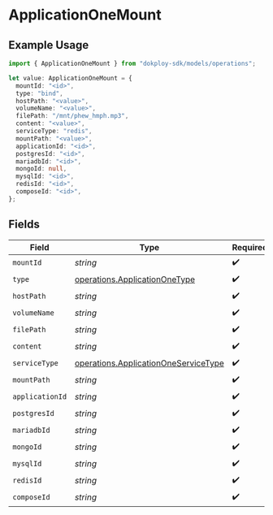 # ApplicationOneMount

## Example Usage

```typescript
import { ApplicationOneMount } from "dokploy-sdk/models/operations";

let value: ApplicationOneMount = {
  mountId: "<id>",
  type: "bind",
  hostPath: "<value>",
  volumeName: "<value>",
  filePath: "/mnt/phew_hmph.mp3",
  content: "<value>",
  serviceType: "redis",
  mountPath: "<value>",
  applicationId: "<id>",
  postgresId: "<id>",
  mariadbId: "<id>",
  mongoId: null,
  mysqlId: "<id>",
  redisId: "<id>",
  composeId: "<id>",
};
```

## Fields

| Field                                                                                        | Type                                                                                         | Required                                                                                     | Description                                                                                  |
| -------------------------------------------------------------------------------------------- | -------------------------------------------------------------------------------------------- | -------------------------------------------------------------------------------------------- | -------------------------------------------------------------------------------------------- |
| `mountId`                                                                                    | *string*                                                                                     | :heavy_check_mark:                                                                           | N/A                                                                                          |
| `type`                                                                                       | [operations.ApplicationOneType](../../models/operations/applicationonetype.md)               | :heavy_check_mark:                                                                           | N/A                                                                                          |
| `hostPath`                                                                                   | *string*                                                                                     | :heavy_check_mark:                                                                           | N/A                                                                                          |
| `volumeName`                                                                                 | *string*                                                                                     | :heavy_check_mark:                                                                           | N/A                                                                                          |
| `filePath`                                                                                   | *string*                                                                                     | :heavy_check_mark:                                                                           | N/A                                                                                          |
| `content`                                                                                    | *string*                                                                                     | :heavy_check_mark:                                                                           | N/A                                                                                          |
| `serviceType`                                                                                | [operations.ApplicationOneServiceType](../../models/operations/applicationoneservicetype.md) | :heavy_check_mark:                                                                           | N/A                                                                                          |
| `mountPath`                                                                                  | *string*                                                                                     | :heavy_check_mark:                                                                           | N/A                                                                                          |
| `applicationId`                                                                              | *string*                                                                                     | :heavy_check_mark:                                                                           | N/A                                                                                          |
| `postgresId`                                                                                 | *string*                                                                                     | :heavy_check_mark:                                                                           | N/A                                                                                          |
| `mariadbId`                                                                                  | *string*                                                                                     | :heavy_check_mark:                                                                           | N/A                                                                                          |
| `mongoId`                                                                                    | *string*                                                                                     | :heavy_check_mark:                                                                           | N/A                                                                                          |
| `mysqlId`                                                                                    | *string*                                                                                     | :heavy_check_mark:                                                                           | N/A                                                                                          |
| `redisId`                                                                                    | *string*                                                                                     | :heavy_check_mark:                                                                           | N/A                                                                                          |
| `composeId`                                                                                  | *string*                                                                                     | :heavy_check_mark:                                                                           | N/A                                                                                          |